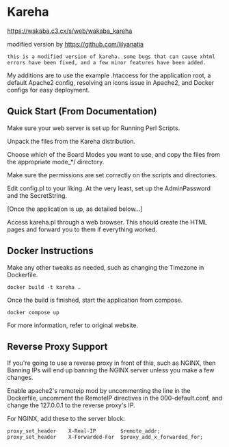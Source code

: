 # Kareha

https://wakaba.c3.cx/s/web/wakaba_kareha

modified version by https://github.com/lilyanatia

`this is a modified version of kareha. some bugs that can cause xhtml errors have been fixed, and a few minor features have been added.`

My additions are to use the example .htaccess for the application root, a default Apache2 config, resolving an icons issue in Apache2, and Docker configs for easy deployment.

## Quick Start (From Documentation)

Make sure your web server is set up for Running Perl Scripts.

Unpack the files from the Kareha distribution.

Choose which of the Board Modes you want to use, and copy the files from the appropriate mode_*/ directory.

Make sure the permissions are set correctly on the scripts and directories.

Edit config.pl to your liking. At the very least, set up the AdminPassword and the SecretString.

[Once the application is up, as detailed below...]

Access kareha.pl through a web browser. This should create the HTML pages and forward you to them if everything worked.

## Docker Instructions

Make any other tweaks as needed, such as changing the Timezone in Dockerfile.

```
docker build -t kareha .
```

Once the build is finished, start the application from compose.

```
docker compose up
```

For more information, refer to original website.

## Reverse Proxy Support

If you're going to use a reverse proxy in front of this, such as NGINX, then Banning IPs will end up banning the NGINX server unless you make a few changes.

Enable apache2's remoteip mod by uncommenting the line in the Dockerfile, uncomment the RemoteIP directives in the 000-default.conf, and change the 127.0.0.1 to the reverse proxy's IP.

For NGINX, add these to the server block:

```
proxy_set_header    X-Real-IP        $remote_addr;
proxy_set_header    X-Forwarded-For  $proxy_add_x_forwarded_for;
```
